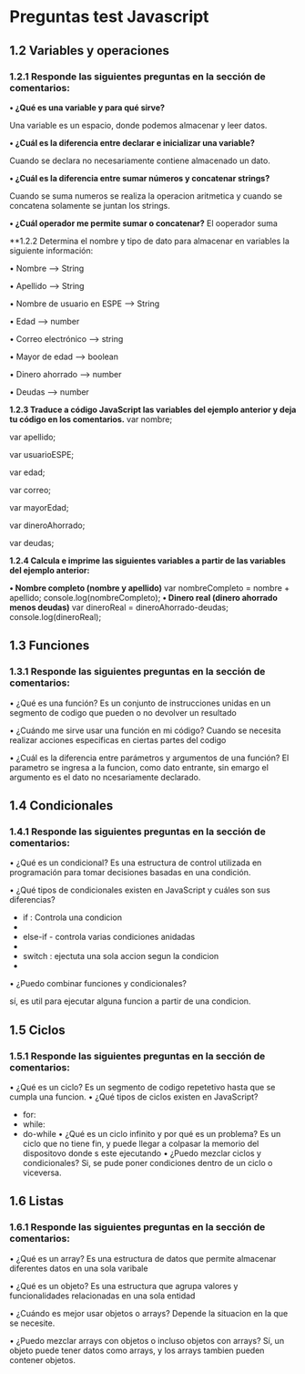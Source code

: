 # Preguntas test Javascript
## 1.2 Variables y operaciones
### 1.2.1 Responde las siguientes preguntas en la sección de comentarios:

**• ¿Qué es una variable y para qué sirve?**

Una variable es un espacio, donde podemos almacenar y leer datos. 

**• ¿Cuál es la diferencia entre declarar e inicializar una variable?**

Cuando se declara no necesariamente contiene almacenado un dato. 

**• ¿Cuál es la diferencia entre sumar números y concatenar strings?**

Cuando se suma numeros se realiza la operacion aritmetica y cuando se concatena solamente se juntan los strings.

**• ¿Cuál operador me permite sumar o concatenar?**
El ooperador suma 

**1.2.2 Determina el nombre y tipo de dato para almacenar en variables la siguiente información:

• Nombre  --> String

• Apellido --> String

• Nombre de usuario en ESPE --> String

• Edad --> number

• Correo electrónico --> string

• Mayor de edad --> boolean

• Dinero ahorrado --> number

• Deudas --> number

**1.2.3 Traduce a código JavaScript las variables del ejemplo anterior y deja tu código en los comentarios.**
var nombre;

var apellido;

var usuarioESPE;

var edad;

var correo;

var mayorEdad;

var dineroAhorrado;

var deudas;


**1.2.4 Calcula e imprime las siguientes variables a partir de las variables del ejemplo anterior:**

**• Nombre completo (nombre y apellido)**
var nombreCompleto = nombre + apellido;
console.log(nombreCompleto);
**• Dinero real (dinero ahorrado menos deudas)**
var dineroReal = dineroAhorrado-deudas;
console.log(dineroReal);
## 1.3 Funciones

### 1.3.1 Responde las siguientes preguntas en la sección de comentarios:

• ¿Qué es una función?
Es un conjunto de instrucciones unidas en un segmento de codigo que pueden o no devolver un resultado

• ¿Cuándo me sirve usar una función en mi código?
Cuando se necesita realizar acciones especificas en ciertas partes del codigo

• ¿Cuál es la diferencia entre parámetros y argumentos de una función?
  El parametro se ingresa a la funcion, como dato entrante, sin emargo el argumento es el dato no ncesariamente declarado.

## 1.4 Condicionales
### 1.4.1 Responde las siguientes preguntas en la sección de comentarios:
• ¿Qué es un condicional?
Es una estructura de control utilizada en programación para tomar decisiones basadas en una condición.

• ¿Qué tipos de condicionales existen en JavaScript y cuáles son sus diferencias?

  - if : Controla una condicion
  - 
  - else-if - controla varias condiciones anidadas 
  - 
  - switch : ejectuta una sola accion segun la condicion 
  - 
• ¿Puedo combinar funciones y condicionales?

sí, es util para ejecutar alguna funcion a partir de una condicion.


## 1.5 Ciclos
### 1.5.1 Responde las siguientes preguntas en la sección de comentarios:
• ¿Qué es un ciclo?
Es un segmento de codigo repetetivo hasta que se cumpla una funcion.
• ¿Qué tipos de ciclos existen en JavaScript?
  - for:
  - while:
  - do-while
• ¿Qué es un ciclo infinito y por qué es un problema?
Es un ciclo que no tiene fin, y puede llegar a colpasar la memorio del dispositovo donde s este ejecutando
• ¿Puedo mezclar ciclos y condicionales?
Si, se pude poner condiciones dentro de un ciclo o viceversa.

## 1.6 Listas
### 1.6.1 Responde las siguientes preguntas en la sección de comentarios:
• ¿Qué es un array?
Es una estructura de datos que permite almacenar diferentes datos en una sola varibale

• ¿Qué es un objeto?
Es una estructura que agrupa valores y funcionalidades relacionadas en una sola entidad

• ¿Cuándo es mejor usar objetos o arrays?
Depende la situacion en la que se necesite.

• ¿Puedo mezclar arrays con objetos o incluso objetos con arrays?
Sí, un objeto puede tener datos como arrays, y los arrays tambien pueden contener objetos.

